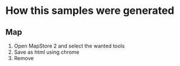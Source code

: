 # How this samples were generated

## Map
1) Open MapStore 2 and select the wanted tools 
2) Save as html using chrome
3) Remove <script> tag with mapstore2.js
4) Remove unuseful noscript tag (regex to find: `<noscript\b[^>]*>(.*?)</noscript>\n` replaced with empty string)
5) Remove data-reactid attributes (regex: `data\-reactid=\"([^"]*)\"` replaced with empty string)

## Sample for bootstrap themes
 
We can use this service to generate bootstrap layout with base tools: 
http://www.layoutit.com/build 

